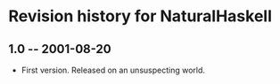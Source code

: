 # Revision history for NaturalHaskell

## 1.0  -- 2001-08-20

* First version. Released on an unsuspecting world.
